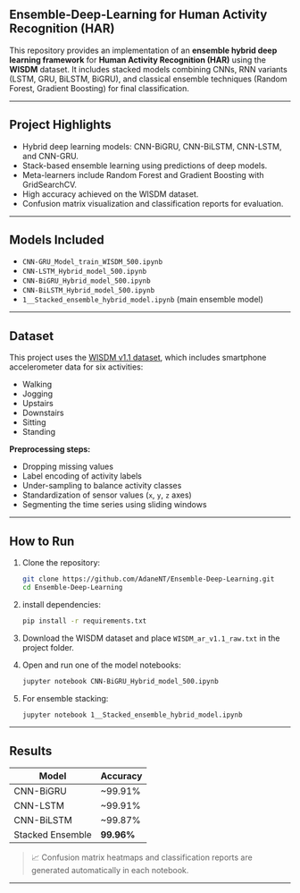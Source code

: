 ## Ensemble-Deep-Learning for Human Activity Recognition (HAR)

This repository provides an implementation of an **ensemble hybrid deep learning framework** for **Human Activity Recognition (HAR)** using the **WISDM** dataset. It includes stacked models combining CNNs, RNN variants (LSTM, GRU, BiLSTM, BiGRU), and classical ensemble techniques (Random Forest, Gradient Boosting) for final classification.

---

## Project Highlights

- Hybrid deep learning models: CNN-BiGRU, CNN-BiLSTM, CNN-LSTM, and CNN-GRU.
- Stack-based ensemble learning using predictions of deep models.
- Meta-learners include Random Forest and Gradient Boosting with GridSearchCV.
- High accuracy achieved on the WISDM dataset.
- Confusion matrix visualization and classification reports for evaluation.

---

## Models Included

- `CNN-GRU_Model_train_WISDM_500.ipynb`
- `CNN-LSTM_Hybrid_model_500.ipynb`
- `CNN-BiGRU_Hybrid_model_500.ipynb`
- `CNN-BiLSTM_Hybrid_model_500.ipynb`
- `1__Stacked_ensemble_hybrid_model.ipynb` (main ensemble model)

---

## Dataset

This project uses the [WISDM v1.1 dataset](https://www.cis.fordham.edu/wisdm/dataset.php), which includes smartphone accelerometer data for six activities:

- Walking
- Jogging
- Upstairs
- Downstairs
- Sitting
- Standing

**Preprocessing steps:**

- Dropping missing values
- Label encoding of activity labels
- Under-sampling to balance activity classes
- Standardization of sensor values (`x`, `y`, `z` axes)
- Segmenting the time series using sliding windows

---

## How to Run

1. Clone the repository:
    ```bash
    git clone https://github.com/AdaneNT/Ensemble-Deep-Learning.git
    cd Ensemble-Deep-Learning
    ```

2. install dependencies:
    ```bash
    pip install -r requirements.txt
    ```

3. Download the WISDM dataset and place `WISDM_ar_v1.1_raw.txt` in the project folder.

4. Open and run one of the model notebooks:
    ```bash
    jupyter notebook CNN-BiGRU_Hybrid_model_500.ipynb
    ```

5. For ensemble stacking:
    ```bash
    jupyter notebook 1__Stacked_ensemble_hybrid_model.ipynb
    ```

---

## Results

| Model             | Accuracy |
|------------------|----------|
| CNN-BiGRU        | ~99.91%   |
| CNN-LSTM         | ~99.91%   |
| CNN-BiLSTM       | ~99.87%   |
| Stacked Ensemble | **99.96%** |

> 📈 Confusion matrix heatmaps and classification reports are generated automatically in each notebook.

---



